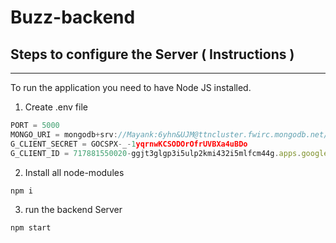 # Buzz-backend

## Steps to configure the Server ( Instructions )
--------------------------------------------------------------------------------

To run the application you need to have Node JS installed.

1. Create .env file
```js
PORT = 5000
MONGO_URI = mongodb+srv://Mayank:6yhn&UJM@ttncluster.fwirc.mongodb.net/buzz?retryWrites=true&w=majority
G_CLIENT_SECRET = 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
G_CLIENT_ID = 717881550020-ggjt3glgp3i5ulp2kmi432i5mlfcm44g.apps.googleusercontent.com
```

2. Install all node-modules
```
npm i
``` 
3. run the backend Server
```
npm start
```
